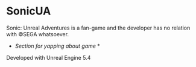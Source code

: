 # SonicUA

Sonic: Unreal Adventures is a fan-game and the developer has no relation with ©SEGA whatsoever.

* *Section for yapping about game* *

Developed with Unreal Engine 5.4
